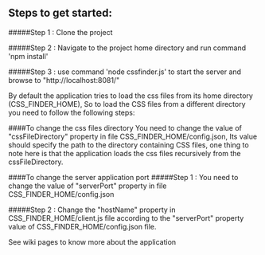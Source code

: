 ## Steps to get started:

#####Step 1 : Clone the project

#####Step 2 : Navigate to the project home directory and run command 'npm install'

#####Step 3 : use command 'node cssfinder.js' to start the server and browse to "http://localhost:8081/"

By default the application tries to load the css files from its home directory (CSS_FINDER_HOME), So to load the CSS files from a different directory you need to follow the following steps:

####To change the css files directory
You need to change the value of "cssFileDirectory" property in file CSS_FINDER_HOME/config.json, Its value should specify the path to the directory containing CSS files, one thing to note here is that the application loads the css files recursively from the cssFileDirectory.

####To change the server application port
#####Step 1 : You need to change the value of "serverPort" property in file CSS_FINDER_HOME/config.json
   
#####Step 2 : Change the "hostName" property in CSS_FINDER_HOME/client.js file according to the "serverPort" property value of CSS_FINDER_HOME/config.json file.


See wiki pages to know more about the application
